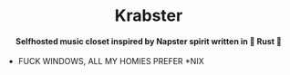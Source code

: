<center>
    <h1>Krabster</h1>
    <h4>Selfhosted music closet inspired by Napster spirit written in 🚀&nbsp;Rust&nbsp;🦀</h4>
</center>

- FUCK WINDOWS, ALL MY HOMIES PREFER \*NIX
